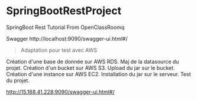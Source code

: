 # SpringBootRestProject
SpringBoot Rest Tutorial From OpenClassRoomq

Swagger
http://localhost:9090/swagger-ui.html#/

> Adaptation pour test avec AWS

Création d'une base de donnée sur AWS RDS.
Maj de la datasource du projet.
Création d'un bucket sur AWS S3. Upload du jar sur le bucket.
Création d'une instance sur AWS EC2. Installation du jar sur le serveur.
Test du projet. 

http://15.188.41.228:9090/swagger-ui.html#/
